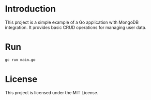 # Introduction

This project is a simple example of a Go application with MongoDB integration. It provides basic CRUD operations for managing user data.

# Run

```cmd
go run main.go
```

# License

This project is licensed under the MIT License.
